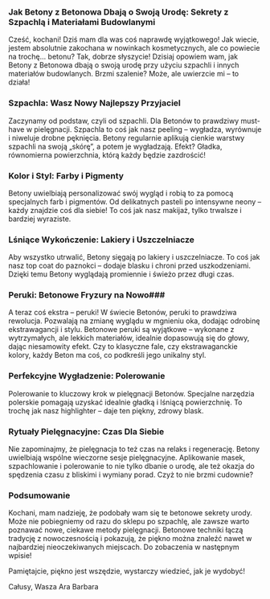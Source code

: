 ### Jak Betony z Betonowa Dbają o Swoją Urodę: Sekrety z Szpachlą i Materiałami Budowlanymi

Cześć, kochani! Dziś mam dla was coś naprawdę wyjątkowego! Jak wiecie, jestem absolutnie zakochana w nowinkach kosmetycznych, ale co powiecie na trochę... betonu? Tak, dobrze słyszycie! Dzisiaj opowiem wam, jak Betony z Betonowa dbają o swoją urodę przy użyciu szpachli i innych materiałów budowlanych. Brzmi szalenie? Może, ale uwierzcie mi – to działa!

### Szpachla: Wasz Nowy Najlepszy Przyjaciel

Zaczynamy od podstaw, czyli od szpachli. Dla Betonów to prawdziwy must-have w pielęgnacji. Szpachla to coś jak nasz peeling – wygładza, wyrównuje i niweluje drobne pęknięcia. Betony regularnie aplikują cienkie warstwy szpachli na swoją „skórę”, a potem je wygładzają. Efekt? Gładka, równomierna powierzchnia, którą każdy będzie zazdrościć!

### Kolor i Styl: Farby i Pigmenty

Betony uwielbiają personalizować swój wygląd i robią to za pomocą specjalnych farb i pigmentów. Od delikatnych pasteli po intensywne neony – każdy znajdzie coś dla siebie! To coś jak nasz makijaż, tylko trwalsze i bardziej wyraziste.

### Lśniące Wykończenie: Lakiery i Uszczelniacze

Aby wszystko utrwalić, Betony sięgają po lakiery i uszczelniacze. To coś jak nasz top coat do paznokci – dodaje blasku i chroni przed uszkodzeniami. Dzięki temu Betony wyglądają promiennie i świeżo przez długi czas.

### Peruki: Betonowe Fryzury na Nowo###

A teraz coś ekstra – peruki! W świecie Betonów, peruki to prawdziwa rewolucja. Pozwalają na zmianę wyglądu w mgnieniu oka, dodając odrobinę ekstrawagancji i stylu. Betonowe peruki są wyjątkowe – wykonane z wytrzymałych, ale lekkich materiałów, idealnie dopasowują się do głowy, dając niesamowity efekt. Czy to klasyczne fale, czy ekstrawaganckie kolory, każdy Beton ma coś, co podkreśli jego unikalny styl.

### Perfekcyjne Wygładzenie: Polerowanie

Polerowanie to kluczowy krok w pielęgnacji Betonów. Specjalne narzędzia polerskie pomagają uzyskać idealnie gładką i lśniącą powierzchnię. To trochę jak nasz highlighter – daje ten piękny, zdrowy blask.

### Rytuały Pielęgnacyjne: Czas Dla Siebie

Nie zapominajmy, że pielęgnacja to też czas na relaks i regenerację. Betony uwielbiają wspólne wieczorne sesje pielęgnacyjne. Aplikowanie masek, szpachlowanie i polerowanie to nie tylko dbanie o urodę, ale też okazja do spędzenia czasu z bliskimi i wymiany porad. Czyż to nie brzmi cudownie?

### Podsumowanie

Kochani, mam nadzieję, że podobały wam się te betonowe sekrety urody. Może nie pobiegniemy od razu do sklepu po szpachlę, ale zawsze warto poznawać nowe, ciekawe metody pielęgnacji. Betonowe techniki łączą tradycję z nowoczesnością i pokazują, że piękno można znaleźć nawet w najbardziej nieoczekiwanych miejscach. Do zobaczenia w następnym wpisie!

Pamiętajcie, piękno jest wszędzie, wystarczy wiedzieć, jak je wydobyć!

Całusy,
Wasza Ara Barbara